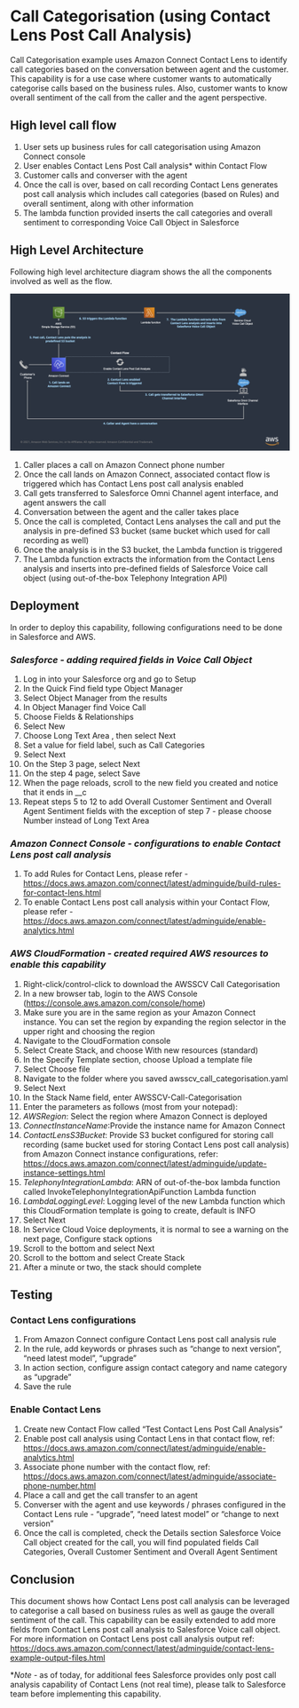 # Call Categorisation (using Contact Lens Post Call Analysis)

Call Categorisation example uses Amazon Connect Contact Lens to identify call categories based on the conversation between agent and the customer. This capability is for a use case where customer wants to automatically categorise calls based on the business rules. Also, customer wants to know overall sentiment of the call from the caller and the agent perspective.

## High level call flow

1. User sets up business rules for call categorisation using Amazon Connect console
2. User enables Contact Lens Post Call analysis\* within Contact Flow
3. Customer calls and converser with the agent
4. Once the call is over, based on call recording Contact Lens generates post call analysis which includes call categories (based on Rules) and overall sentiment, along with other information
5. The lambda function provided inserts the call categories and overall sentiment to corresponding Voice Call Object in Salesforce

## High Level Architecture

Following high level architecture diagram shows the all the components involved as well as the flow.

![CL Post Call Architecture](Docs/Architecture.png)


1. Caller places a call on Amazon Connect phone number
2. Once the call lands on Amazon Connect, associated contact flow is triggered which has Contact Lens post call analysis enabled
3. Call gets transferred to Salesforce Omni Channel agent interface, and agent answers the call
4. Conversation between the agent and the caller takes place
5. Once the call is completed, Contact Lens analyses the call and put the analysis in pre-defined S3 bucket (same bucket which used for call recording as well)
6. Once the analysis is in the S3 bucket, the Lambda function is triggered
7. The Lambda function extracts the information from the Contact Lens analysis and inserts into pre-defined fields of Salesforce Voice call object (using out-of-the-box Telephony Integration API)

## Deployment

In order to deploy this capability, following configurations need to be done in Salesforce and AWS.

### _Salesforce - adding required fields in Voice Call Object_

1. Log in into your Salesforce org and go to Setup
2. In the Quick Find field type Object Manager
3. Select Object Manager from the results
4. In Object Manager find Voice Call
5. Choose Fields & Relationships
6. Select New
7. Choose Long Text Area , then select Next
8. Set a value for field label, such as Call Categories
9. Select Next
10. On the Step 3 page, select Next
11. On the step 4 page, select Save
12. When the page reloads, scroll to the new field you created and notice that it ends in \_\_c
13. Repeat steps 5 to 12 to add Overall Customer Sentiment and Overall Agent Sentiment fields with the exception of step 7 - please choose Number instead of Long Text Area

### _Amazon Connect Console - configurations to enable Contact Lens post call analysis_

1. To add Rules for Contact Lens, please refer - https://docs.aws.amazon.com/connect/latest/adminguide/build-rules-for-contact-lens.html
2. To enable Contact Lens post call analysis within your Contact Flow, please refer - https://docs.aws.amazon.com/connect/latest/adminguide/enable-analytics.html

### _AWS CloudFormation - created required AWS resources to enable this capability_

1. Right-click/control-click to download the AWSSCV Call Categorisation
2. In a new browser tab, login to the AWS Console (https://console.aws.amazon.com/console/home)
3. Make sure you are in the same region as your Amazon Connect instance. You can set the region by expanding the region selector in the upper right and choosing the region
4. Navigate to the CloudFormation console
5. Select Create Stack, and choose With new resources (standard)
6. In the Specify Template section, choose Upload a template file
7. Select Choose file
8. Navigate to the folder where you saved awsscv_call_categorisation.yaml
9. Select Next
10. In the Stack Name field, enter AWSSCV-Call-Categorisation
11. Enter the parameters as follows (most from your notepad):
12. _AWSRegion_: Select the region where Amazon Connect is deployed
13. _ConnectInstanceName_:Provide the instance name for Amazon Connect
14. _ContactLensS3Bucket_: Provide S3 bucket configured for storing call recording (same bucket used for storing Contact Lens post call analysis) from Amazon Connect instance configurations, refer: https://docs.aws.amazon.com/connect/latest/adminguide/update-instance-settings.html
15. _TelephonyIntegrationLambda_: ARN of out-of-the-box lambda function called InvokeTelephonyIntegrationApiFunction Lambda function
16. _LambdaLoggingLevel_: Logging level of the new Lambda function which this CloudFormation template is going to create, default is INFO
17. Select Next
18. In Service Cloud Voice deployments, it is normal to see a warning on the next page, Configure stack options
19. Scroll to the bottom and select Next
20. Scroll to the bottom and select Create Stack
21. After a minute or two, the stack should complete

## Testing

### Contact Lens configurations

1. From Amazon Connect configure Contact Lens post call analysis rule
2. In the rule, add keywords or phrases such as “change to next version”, “need latest model”, “upgrade”
3. In action section, configure assign contact category and name category as “upgrade”
4. Save the rule

### Enable Contact Lens

1. Create new Contact Flow called “Test Contact Lens Post Call Analysis”
2. Enable post call analysis using Contact Lens in that contact flow, ref: https://docs.aws.amazon.com/connect/latest/adminguide/enable-analytics.html
3. Associate phone number with the contact flow, ref: https://docs.aws.amazon.com/connect/latest/adminguide/associate-phone-number.html
4. Place a call and get the call transfer to an agent
5. Converser with the agent and use keywords / phrases configured in the Contact Lens rule - “upgrade”, “need latest model” or “change to next version”
6. Once the call is completed, check the Details section Salesforce Voice Call object created for the call, you will find populated fields Call Categories, Overall Customer Sentiment and Overall Agent Sentiment

## Conclusion

This document shows how Contact Lens post call analysis can be leveraged to categorise a call based on business rules as well as gauge the overall sentiment of the call. This capability can be easily extended to add more fields from Contact Lens post call analysis to Salesforce Voice call object. For more information on Contact Lens post call analysis output ref: https://docs.aws.amazon.com/connect/latest/adminguide/contact-lens-example-output-files.html

\*_Note -_ as of today, for additional fees Salesforce provides only post call analysis capability of Contact Lens (not real time), please talk to Salesforce team before implementing this capability.

